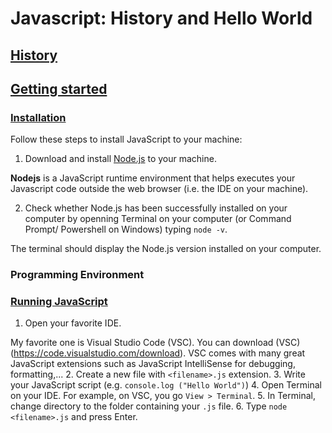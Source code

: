 # Javascript: History and Hello World

## [History](#history)

## [Getting started](#getting-started)

### [Installation](#installation)
 
Follow these steps to install JavaScript to your machine:

1. Download and install [Node.js](https://nodejs.org/en) to your machine.

**Nodejs** is a JavaScript runtime environment that helps executes your Javascript code outside the web browser (i.e. the IDE on your machine).  

2. Check whether Node.js has been successfully installed on your computer by openning Terminal on your computer (or Command Prompt/ Powershell on Windows) typing `node -v`.

The terminal should display the Node.js version installed on your computer. 

### Programming Environment


### [Running JavaScript](#running-javascript)

1. Open your favorite IDE. 

My favorite one is Visual Studio Code (VSC). You can download (VSC)(https://code.visualstudio.com/download). VSC comes with many great JavaScript extensions such as JavaScript IntelliSense for debugging, formatting,...
2. Create a new file with `<filename>.js` extension. 
3. Write your JavaScript script (e.g. `console.log ("Hello World")`)
4. Open Terminal on your IDE. For example, on VSC, you go `View > Terminal`. 
5. In Terminal, change directory to the folder containing your `.js` file.
6. Type `node <filename>.js` and press Enter. 



